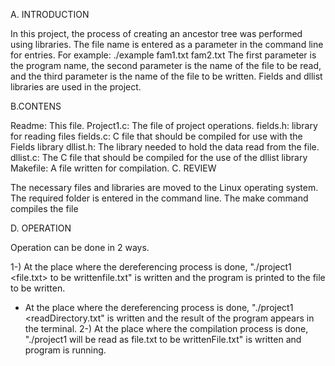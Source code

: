 A. INTRODUCTION

In this project, the process of creating an ancestor tree was performed using libraries. The file name is entered as a parameter in the command line for entries. For example: ./example fam1.txt fam2.txt The first parameter is the program name, the second parameter is the name of the file to be read, and the third parameter is the name of the file to be written. Fields and dllist libraries are used in the project.

B.CONTENS

Readme: This file.
Project1.c: The file of project operations.
fields.h: library for reading files
fields.c: C file that should be compiled for use with the Fields library
dllist.h: The library needed to hold the data read from the file.
dllist.c: The C file that should be compiled for the use of the dllist library
Makefile: A file written for compilation.
C. REVIEW

The necessary files and libraries are moved to the Linux operating system. The required folder is entered in the command line. The make command compiles the file

D. OPERATION

Operation can be done in 2 ways.

1-) At the place where the dereferencing process is done, "./project1 <file.txt> to be writtenfile.txt" is written and the program is printed to the file to be written.
- At the place where the dereferencing process is done, "./project1 <readDirectory.txt" is written and the result of the program appears in the terminal.
2-) At the place where the compilation process is done, "./project1 will be read as file.txt to be writtenFile.txt" is written and program is running.
